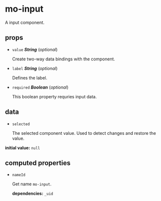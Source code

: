 # mo-input 

A input component. 

## props 

- `value` ***String*** (*optional*) 

  Create two-way data bindings with the component. 

- `label` ***String*** (*optional*) 

  Defines the label. 

- `required` ***Boolean*** (*optional*) 

  This boolean property requries input data. 

## data 

- `selected` 

  The selected component value.
  Used to detect changes and restore the value. 

**initial value:** `null` 

## computed properties 

- `nameId` 

  Get name `mo-input`. 

   **dependencies:** `_uid` 


